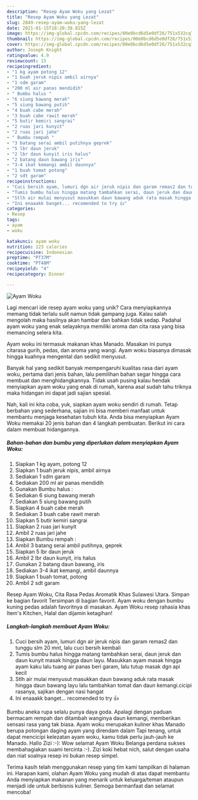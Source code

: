 ```yaml
---
description: "Resep Ayam Woku yang Lezat"
title: "Resep Ayam Woku yang Lezat"
slug: 2849-resep-ayam-woku-yang-lezat
date: 2021-01-15T18:20:39.815Z
image: https://img-global.cpcdn.com/recipes/00e0bcd6d5e0df26/751x532cq70/ayam-woku-foto-resep-utama.jpg
thumbnail: https://img-global.cpcdn.com/recipes/00e0bcd6d5e0df26/751x532cq70/ayam-woku-foto-resep-utama.jpg
cover: https://img-global.cpcdn.com/recipes/00e0bcd6d5e0df26/751x532cq70/ayam-woku-foto-resep-utama.jpg
author: Joseph Knight
ratingvalue: 4.9
reviewcount: 15
recipeingredient:
- "1 kg ayam potong 12"
- "1 buah jeruk nipis ambil airnya"
- "1 sdm garam"
- "200 ml air panas mendidih"
- " Bumbu halus "
- "6 siung bawang merah"
- "5 siung bawang putih"
- "4 buah cabe merah"
- "3 buah cabe rawit merah"
- "5 butir kemiri sangrai"
- "2 ruas jari kunyit"
- "2 ruas jari jahe"
- " Bumbu rempah "
- "3 batang serai ambil putihnya geprek"
- "5 lbr daun jeruk"
- "2 lbr daun kunyit iris halus"
- "2 batang daun bawang iris"
- "3-4 ikat kemangi ambil daunnya"
- "1 buah tomat potong"
- "2 sdt garam"
recipeinstructions:
- "Cuci bersih ayam, lumuri dgn air jeruk nipis dan garam remas2 dan tunggu slm 20 mnt, lalu cuci bersih kembali"
- "Tumis bumbu halus hingga matang tambahkan serai, daun jeruk dan daun kunyit masak hingga daun layu. Masukkan ayam masak hingga ayam kaku lalu tuang air panas beri garam, lalu tutup masak dgn api kecil"
- "Stlh air mulai menyusut masukkan daun bawang aduk rata masak hingga daun bawang layu lalu tambahkan tomat dan daun kemangi.cicipi rasanya, sajikan dengan nasi hangat"
- "Ini enaaakk banget... recomended to try 👍"
categories:
- Resep
tags:
- ayam
- woku

katakunci: ayam woku 
nutrition: 123 calories
recipecuisine: Indonesian
preptime: "PT37M"
cooktime: "PT48M"
recipeyield: "4"
recipecategory: Dinner

---
```



![Ayam Woku](https://img-global.cpcdn.com/recipes/00e0bcd6d5e0df26/751x532cq70/ayam-woku-foto-resep-utama.jpg)

Lagi mencari ide resep ayam woku yang unik? Cara menyiapkannya memang tidak terlalu sulit namun tidak gampang juga. Kalau salah mengolah maka hasilnya akan hambar dan bahkan tidak sedap. Padahal ayam woku yang enak selayaknya memiliki aroma dan cita rasa yang bisa memancing selera kita.

Ayam woku ini termasuk makanan khas Manado. Masakan ini punya citarasa gurih, pedas, dan aroma yang wangi. Ayam woku biasanya dimasak hingga kuahnya mengental dan sedikit menyusut.

Banyak hal yang sedikit banyak mempengaruhi kualitas rasa dari ayam woku, pertama dari jenis bahan, lalu pemilihan bahan segar hingga cara membuat dan menghidangkannya. Tidak usah pusing kalau hendak menyiapkan ayam woku yang enak di rumah, karena asal sudah tahu triknya maka hidangan ini dapat jadi sajian spesial.


Nah, kali ini kita coba, yuk, siapkan ayam woku sendiri di rumah. Tetap berbahan yang sederhana, sajian ini bisa memberi manfaat untuk membantu menjaga kesehatan tubuh kita. Anda bisa menyiapkan Ayam Woku memakai 20 jenis bahan dan 4 langkah pembuatan. Berikut ini cara dalam membuat hidangannya.

<!--inarticleads1-->

##### Bahan-bahan dan bumbu yang diperlukan dalam menyiapkan Ayam Woku:

1. Siapkan 1 kg ayam, potong 12
1. Siapkan 1 buah jeruk nipis, ambil airnya
1. Sediakan 1 sdm garam
1. Sediakan 200 ml air panas mendidih
1. Gunakan  Bumbu halus :
1. Sediakan 6 siung bawang merah
1. Sediakan 5 siung bawang putih
1. Siapkan 4 buah cabe merah
1. Sediakan 3 buah cabe rawit merah
1. Siapkan 5 butir kemiri sangrai
1. Siapkan 2 ruas jari kunyit
1. Ambil 2 ruas jari jahe
1. Siapkan  Bumbu rempah :
1. Ambil 3 batang serai ambil putihnya, geprek
1. Siapkan 5 lbr daun jeruk
1. Ambil 2 lbr daun kunyit, iris halus
1. Gunakan 2 batang daun bawang, iris
1. Sediakan 3-4 ikat kemangi, ambil daunnya
1. Siapkan 1 buah tomat, potong
1. Ambil 2 sdt garam


Resep Ayam Woku, Cita Rasa Pedas Aromatik Khas Sulawesi Utara. Simpan ke bagian favorit Tersimpan di bagian favorit. Ayam woku dengan bumbu kuning pedas adalah favoritnya di masakan. Ayam Woku resep rahasia khas Item&#39;s Kitchen, Halal dan dijamin ketagihan! 

<!--inarticleads2-->

##### Langkah-langkah membuat Ayam Woku:

1. Cuci bersih ayam, lumuri dgn air jeruk nipis dan garam remas2 dan tunggu slm 20 mnt, lalu cuci bersih kembali
1. Tumis bumbu halus hingga matang tambahkan serai, daun jeruk dan daun kunyit masak hingga daun layu. Masukkan ayam masak hingga ayam kaku lalu tuang air panas beri garam, lalu tutup masak dgn api kecil
1. Stlh air mulai menyusut masukkan daun bawang aduk rata masak hingga daun bawang layu lalu tambahkan tomat dan daun kemangi.cicipi rasanya, sajikan dengan nasi hangat
1. Ini enaaakk banget... recomended to try 👍


Bumbu aneka rupa selalu punya daya goda. Apalagi dengan paduan bermacam rempah dan ditambah wanginya daun kemangi, memberikan sensasi rasa yang tak biasa. Ayam woku merupakan kuliner khas Manado berupa potongan daging ayam yang direndam dalam Tapi tenang, untuk dapat mencicipi kelezatan ayam woku, kamu tidak perlu jauh-jauh ke Manado. Hallo Zizi :-): Wow selamat Ayam Woku Belanga perdana sukses membahagiakan suami tercinta :-). Zizi koki hebat nich, salut dengan usaha dan niat soalnya resep ini bukan resep simpel. 

Terima kasih telah menggunakan resep yang tim kami tampilkan di halaman ini. Harapan kami, olahan Ayam Woku yang mudah di atas dapat membantu Anda menyiapkan makanan yang menarik untuk keluarga/teman ataupun menjadi ide untuk berbisnis kuliner. Semoga bermanfaat dan selamat mencoba!
